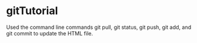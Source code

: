 # gitTutorial
Used the command line commands git pull, git status, git push, git add, and git commit to update the HTML file.
